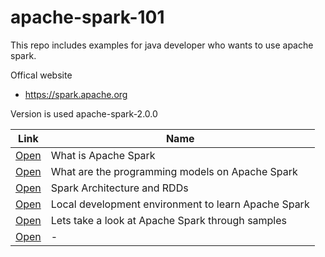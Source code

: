 # apache-spark-101

This repo includes examples for java developer who wants to use apache spark.


Offical website 

- https://spark.apache.org

Version is used apache-spark-2.0.0


| Link | Name   |
| ------------- | ------------- |
| [Open](/posts/1) | What is Apache Spark |
| [Open](/posts/2) | What are the programming models on Apache Spark |
| [Open](/posts/3) | Spark Architecture and RDDs |
| [Open](/posts/4) | Local development environment to learn Apache Spark |
| [Open](/posts/5) | Lets take a look at Apache Spark through samples |
| [Open](/posts/6) | - |